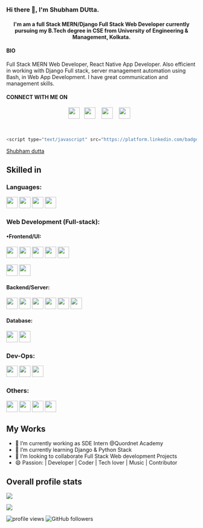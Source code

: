 <h3> Hi there 👋, I'm Shubham DUtta. </h3>

<h4 align="center"> I'm am a full Stack MERN/Django Full Stack Web Developer currently pursuing my B.Tech degree in CSE from University of Engineering & Management, Kolkata. </h4>

#### BIO

Full Stack MERN Web Developer, React Native App Developer. Also efficient in working with Django Full stack, server management automation using Bash, in Web App Development. I have great communication and management skills.

#### CONNECT WITH ME ON

<p align="center">
<a href="https://www.linkedin.com/in/shubham-dutta-b342691a6/"><img height="30" src="https://dwglogo.com/wp-content/uploads/2020/06/Linkedin_symbol_transparent.png"></a>&nbsp;&nbsp;
<a href="https://medium.com/@shubhamdutta1511"><img height="30" src="https://cdn.iconscout.com/icon/free/png-512/medium-60-599153.png"></a>
&nbsp;&nbsp;
<a href="https://twitter.com/Shubham_dutta15"><img height="30" src="https://www.creativefreedom.co.uk/wp-content/uploads/2017/06/Twitter-logo-2012.png"></a>
&nbsp;&nbsp;
<a href="https://github.com/Shubhamdutta2000"><img height="30" src="https://github.githubassets.com/images/modules/logos_page/GitHub-Mark.png"></a>
&nbsp;&nbsp;
</p>

<br />

<!-- Linkdin profile -->

```JavaScript
<script type="text/javascript" src="https://platform.linkedin.com/badges/js/profile.js" async defer></script>
```

<div class="LI-profile-badge"  data-version="v1" data-size="medium" data-locale="en_US" data-type="horizontal" data-theme="dark" data-vanity="shubham--dutta"><a class="LI-simple-link" href='https://in.linkedin.com/in/shubham--dutta?trk=profile-badge'>Shubham dutta</a>
</div>

##  Skilled in 

### Languages:
<code><img src="https://cdn.iconscout.com/icon/free/png-512/c-programming-569564.png" height="30"></code>
<code><img src="https://e7.pngegg.com/pngimages/46/626/png-clipart-c-logo-the-c-programming-language-computer-icons-computer-programming-source-code-programming-miscellaneous-template.png" height="30"></code>
<code><img src="https://blog.canadianwebhosting.com/wp-content/uploads/2018/04/javascript-logo.png" height="30"></code>
<code><img src="https://banner2.cleanpng.com/20180412/kye/kisspng-python-programming-language-computer-programming-language-5acfdc3636bac7.8891188615235717662242.jpg" height="30"></code>

### Web Development (Full-stack):

#### •Frontend/UI:
<code><img src="https://d2eip9sf3oo6c2.cloudfront.net/tags/images/000/000/184/landscape/html5.png" height="30"></code>
<code><img src="https://ucarecdn.com/f49e8fc4-876f-49ef-934f-89812fc4125e/" height="30"></code>
<code><img src="https://www.pinclipart.com/picdir/middle/35-353932_bootstrap-bootstrap-4-logo-png-clipart.png" height="30"></code>
<code><img src="https://openjsf.org/wp-content/uploads/sites/84/2019/10/jquery-logo-vertical_large_square.png" height="30"></code>
<code><img src="https://upload.wikimedia.org/wikipedia/commons/thumb/a/a7/React-icon.svg/1200px-React-icon.svg.png" height="30"></code>

<code><img src="https://upload.wikimedia.org/wikipedia/commons/4/49/Redux.png" height="30"></code>
<code><img src="https://i.pinimg.com/originals/e4/e9/fc/e4e9fc856f0ee78ce86696e5729ab1d2.png" height="30"></code>

#### Backend/Server:
<code><img src="https://upload.wikimedia.org/wikipedia/commons/d/d9/Node.js_logo.svg" height="30"></code>
<code><img src="https://encrypted-tbn0.gstatic.com/images?q=tbn:ANd9GcR0syl-pMTbiJQw4yW4R0Ll8A3a-K8jAw2M_Q&usqp=CAU" height="30"></code>
<code><img src="https://encrypted-tbn0.gstatic.com/images?q=tbn:ANd9GcT8ZPGP8pUjV05Vjq1JYNSgAN22HhW_AOfnYA&usqp=CAU" height="30"></code>
<code><img src="https://miro.medium.com/fit/c/1838/551/1*XkmnsJ6Joa6EDFVGUw0tfA.png" height="30"></code>
<code><img src="https://www.teamdesk.net/blog/wp-content/uploads/2017/05/oauth2-640x410.jpg" height="30"></code>
<code><img src="https://miro.medium.com/max/400/1*YI1tt4kGzvea-v4dAhZ90w.png" height="30"></code>



#### Database:
<code><img src="https://download.logo.wine/logo/MySQL/MySQL-Logo.wine.png" height="30"></code>
<code><img src="https://zdnet3.cbsistatic.com/hub/i/r/2018/02/16/8abdb3e1-47bc-446e-9871-c4e11a46f680/resize/370xauto/8a68280fd20eebfa7789cdaa6fb5eff1/mongo-db-logo.png" height="30"></code>


### Dev-Ops:
<code><img src="https://upload.wikimedia.org/wikipedia/commons/thumb/e/e0/Git-logo.svg/1280px-Git-logo.svg.png" height="30"></code>
<code><img src="https://github.githubassets.com/images/modules/logos_page/GitHub-Mark.png" height="30"></code>
<code><img src="https://www.gstatic.com/devrel-devsite/prod/v2210075187f059b839246c2c03840474501c3c6024a99fb78f6293c1b4c0f664/firebase/images/touchicon-180.png" height="30"></code>


### Others:
<code><img src="https://www.chaijs.com/img/chai-logo.png" height="30"></code>
<code><img src="https://cldup.com/xFVFxOioAU.svg" height="30"></code>
<code><img src="https://upload.wikimedia.org/wikipedia/commons/thumb/7/75/Django_logo.svg/1920px-Django_logo.svg.png" height="30"></code>
<code><img src="https://snmpcenter.com/wp-content/uploads/2016/10/RESTful-API-logo-for-light-bg.png" height="30"></code>




## My Works

- 🔭 I’m currently working as SDE Intern @Quordnet Academy
- 🌱 I’m currently learning Django & Python Stack
- 👯 I’m looking to collaborate Full Stack Web development Projects
- 😄 Passion: | Developer | Coder | Tech lover | Music | Contributor



## Overall profile stats
![](https://github-readme-stats.vercel.app/api/?username=Shubhamdutta2000&count_private=true&theme=merko&show_icons=true&hide=prs)



<img src="https://github-readme-stats.vercel.app/api/top-langs/?username=Somsubhra1&layout=compact&theme=merko" />


<img src="https://gpvc.arturio.dev/Shubhamdutta2000" alt="profile views"/>  <img alt="GitHub followers" src="https://img.shields.io/github/followers/Shubhamdutta2000?style=social"/>


